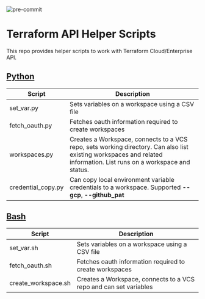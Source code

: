 ![pre-commit](https://github.com/marc-leblanc/terraform-api-helpers/workflows/pre-commit/badge.svg)

# Terraform API Helper Scripts

This repo provides helper scripts to work with Terraform Cloud/Enterprise API.

## [Python](./python)

| Script | Description |
| --- | --- |
| set_var.py | Sets variables on a workspace using a CSV file |
| fetch_oauth.py | Fetches oauth information required to create workspaces |
| workspaces.py | Creates a Workspace, connects to a VCS repo, sets working directory. Can also list existing workspaces and related information. List runs on a workspace and status. |
| credential_copy.py | Can copy local environment variable credentials to a workspace. Supported **--gcp**, **--github_pat** |


## [Bash](./bash)

| Script | Description |
| --- | --- |
| set_var.sh | Sets variables on a workspace using a CSV file |
| fetch_oauth.sh | Fetches oauth information required to create workspaces |
| create_workspace.sh | Creates a Workspace, connects to a VCS repo and can set variables |